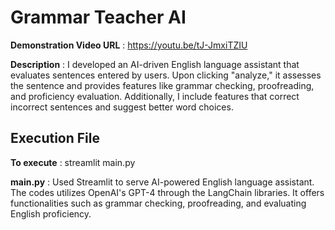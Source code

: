 # Grammar Teacher AI
**Demonstration Video URL** :  https://youtu.be/tJ-JmxiTZIU

**Description** : I developed an AI-driven English language assistant that evaluates sentences entered by users. Upon clicking "analyze," it assesses the sentence and provides features like grammar checking, proofreading, and proficiency evaluation. Additionally, I include features that correct incorrect sentences and suggest better word choices.

## Execution File
**To execute** : streamlit main.py
		    
**main.py** : Used Streamlit  to serve  AI-powered English language assistant. The codes utilizes OpenAI's GPT-4 through the LangChain libraries.
It offers functionalities such as grammar checking, proofreading, and evaluating English proficiency.

